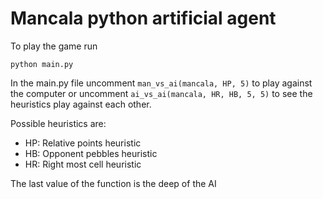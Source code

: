 # Mancala python artificial agent

To play the game run

`python main.py`

In the main.py file uncomment `man_vs_ai(mancala, HP, 5)` to play against the computer or uncomment `ai_vs_ai(mancala, HR, HB, 5, 5)` to see the heuristics play against each other.

Possible heuristics are:
- HP: Relative points heuristic
- HB: Opponent pebbles heuristic
- HR: Right most cell heuristic

The last value of the function is the deep of the AI

